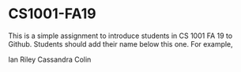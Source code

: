 # CS1001-FA19
This is a simple assignment to introduce students in CS 1001 FA 19 to Github.
Students should add their name below this one. For example,

Ian Riley
Cassandra Colin
